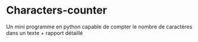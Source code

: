 # Characters-counter
Un mini programme en python capable de compter le nombre de caractères dans un texte + rapport détaillé
